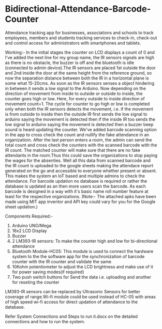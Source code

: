 # Bidirectional-Attendance-Barcode-Counter
Attendance tracking app for businesses, associations and schools to track employees, members and students tracking services to check-in, check-out and control access for administrators with smartphones and tablets.

Working:-
In the initial stages the counter on LCD displays a count of 0 and I've added the next line for my group name, the IR sensors signals are high as there is no obstacle, the buzzer is off and the bluetooth is idle (connected to admin device).The IR sensors are placed 1st outside the door and 2nd inside the door at the same height from the reference ground, so now the separation distance between both the IR in a horizontal plane is some what 15-20cms. As soon as the IR sensors senses a object hindering in between it sends a low signal to the Arduino. Now depending on the direction of movement from inside to outside or outside to inside, the counter goes high or low. Here, for every outside to inside direction of movement count=1. The cycle for counter to go high or low is completed only when both the IR sensors detects the movement, i.e. if the movement is from outside to inside then the outside IR first sends the low signal to arduino saying the movement is detected then if the inside IR too sends the low signal to arduino saying the movement is detected then a buzzer beep sound is heard updating the counter. We've added barcode scanning option in the app to cross check the count and nullify the fake attendance in an organizatioin. After the last person enters a room, the admin can send the total count and cross check the counters with the scanned barcode with the IR count. The matched counter will make sure that there are no fake attendants in the room.Thus this could save the organizations to stop paying the wages for the absenties. Well all this data from scanned barcode and the IR count is uploaded to the google sheets making the attendace report generated on the go and accessible to everyone whether present or absent. This makes the system an IoT based and multiple admins to check the attendance. For barcode updation no database is required or rather the database is updated as an then more users scan the barcode. As each barcode is designed in a way with it's basic name roll number feature at least for the respective organizations.
(Note:- The attached apks have been made using MIT app inventor and API key could vary for you for the Google sheet updation.)

Components Required:-
1. Arduino UNO/Mega
2. 16x2 LCD Display
3. Buzzer
4. 2 LM393-IR sensors: To make the counter high and low for bi-directional attendance
5. Bluetooth Module-HC05: This module is used to connect the hardware system to the the software app for the synchronization of barcode counter with the IR counter and validate the same
6. 10Kohm potentiometer to adjust the LCD brightness and make use of it for power saving modes(if required)
7. Two push switch buttons for Send the data i.e. uploading and another for reseting the counter

LM393-IR sensors can be replaced by Ultrasonic Sensors for better coverage of range.Wi-fi module could be used instead of HC-05 with areas of high speed wi-fi access for direct updation of attendance to the database.

Refer System Connections and Steps to run it.docx on the detailed connections and how to run the system.

